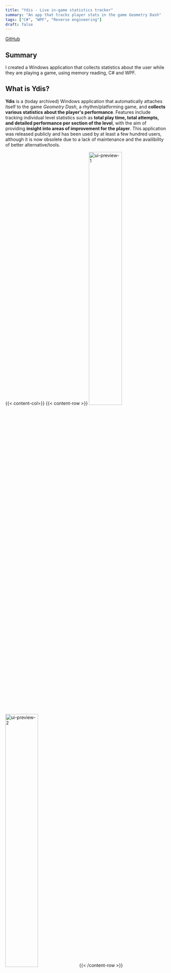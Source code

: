 ```yaml
---
title: "Ydis - Live in-game statistics tracker"
summary: "An app that tracks player stats in the game Geometry Dash"
tags: ["C#", "WPF", "Reverse engineering"]
draft: false
---
```

[GitHub](https://github.com/exyl-exe/ydis)

## Summary
I created a Windows application that collects statistics about the user while they are playing a game, using memory reading, C# and WPF.

## What is Ydis?
**Ydis** is a (today archived) Windows application that automatically attaches itself to the game _Geometry Dash_, a rhythm/platforming game, and **collects various statistics about the player's performance**. Features include tracking individual level statistics such as **total play time, total attempts, and detailed performance per section of the level**, with the aim of providing **insight into areas of improvement for the player**.
This application was released publicly and has been used by at least a few hundred users, although it is now obsolete due to a lack of maintenance and the availibility of better alternative/tools.

{{< content-col>}}
{{< content-row >}}
<img class="with-border with-shadow" src="/images/ydis/ui-1.png" alt="ui-preview-1" width="45%">
<img class="with-border with-shadow" src="/images/ydis/ui-2.png" alt="ui-preview-2" width="45%">
{{< /content-row >}}
<div class="caption">Live data visualization</div>
{{< /content-col >}}


## Technical summary
- **Language**: C#
- **UI Framework**: WPF
- **Architecture**: Model-View-ViewModel (MVVM)
- **Data collection**: Windows API, non-intrusive reading (reverse engineering)
- **Data format**: JSON serialization

## Details and design choices

The application has two main critical features, data collection and presentation, as well as stability constraints that influenced the technical design.

_Geometry Dash_ doesn't provide any API or method to interact with the game, meaning that any data from the game has to be collected through memory reading or modding. Being my first publicly released project, I chose to make the application incapable of crashing the game or hindering the player experience by design. As such, all of the collected data is gathered through memory reading only, ensuring the game is unmodified and essentially unable to malfunction because of the app. This requires reverse-engineering the locations of several variables of interest in memory to detect what is happening in the game.

The core of the data collection feature is done through periodically accessing key variables in the game's memory, and inferring the various events that occur during gameplay (e.g., the player started a level, started an attempt, exited the level, etc.). A class called `GameWatcher` is responsible for invoking the relevant C# events, while another class called `Recorder` builds the data structure based on the invoked events. The collected data is then serialized and can be used by the visualization feature.

The entire application is made in C#, with WPF used for the UI. The main motivation for these technologies was their compatibility with the already Windows-only nature of the project, as well as my objective to be proficient with them.

## Main challenges and roadblocks
- Locating in-game variables using static analysis (Ghidra) and runtime debugging (Cheat Engine)
- Inferring in-game events based on changes in memory values over time
- Designing a UI that remains responsive with large datasets
- Managing the full lifecycle of a user-facing application: design, release, communication and feedback handling.

## Takeaways
- Gained hands-on experience with reverse engineering, C# and WPF
- Learned the full process of designing, building, publishing and maintaining a complete application
- In hindsight, a few design choices would be reconsidered:
    - Low-level operations like memory reading should be abstracted into a framework or library to avoid depending on a specific platform or game version.
    - UI should account for large-scale data from the start, to avoid performance and accessibility issues later
